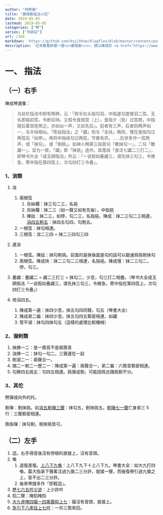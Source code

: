 ```yaml
---
author: "柯棋瀚"
title: "廣陵散指法小記"
date: 2019-05-05
lastmod: 2019-05-05
categories: ["琴"]
series: ["㢧耕記"]
url: /164
markdown: 'https://github.com/kujihhoe/blogflex/blob/master/content/post/164廣陵散.md'
description: '近來要重新理一理<v>廣陵散</v>，便以陳成的 <a href="https://www.bilibili.com/video/av33903424?from=search&seid=6135908710828199825" target="\_blank">演奏視頻</a> 爲基礎，進行一些梳理。目前只看了<v>正聲</v>部分，其他的以後再說。先只有指法，其佗的形成史什麼的，以後再說。下畫直線表示指法。'
---
```


# 一、 指法

## （一）右手

陳成<v>琴遁集</v>：

> <v>乌丝栏指法</v>中即有两种，云：「假令右头指勾羽，中指遂勾度徵羽二弦，无名即挹前弦，令断后响。又假令食按宫（上），食指夕（急）过宫商，中指随后着宫挹煞之，亦如似一声，又如先后」。前者有三声，后者则两声如一，与半扶相似。「陈拙指法」之「蠲」则与「全扶」略同，惟在食指勾过两弦后「如停」，再将中指续勾过两弦，节奏有异。……后世多作一弦两声，或「抹勾」、或「剔挑」。如<v>神人畅</v>第三段首句「散抹勾一」，二句「散蠲一」，显为一致，「蠲」即「抹挑」连作。其尾段「食泛七蠲二三打二」，即<v>琴书大全</v>「成玉磵指法」所云：「一说假如叠蠲三，谓先抹三勾三，令微急，寄中指在第四弦上，次勾四打三令叠」。

### 1、㳙類

1. 㳙
   1. 兩根弦
      1. 烏絲欄：抹三勾二三，名挹
      2. 烏絲欄：抹二三（如一聲又如有先後），中指挹
      3. 陳拙：抹二三，如停，勾二三，名指挹。陳成：抹二三勾二三相連，<u>涓四五剔五</u>：抹四五勾四，勾剔五。
   2. 一根弦：抹勾相連。
   3. 三根弦：㳙二三四 = 抹二三四勾三四

2. 連㳙
   1. 一根弦。陳拙：抹勾剔挑。前面的是抹後面是勾的話可以變通爲挑剔抹勾
   2. 兩根弦。陳成快：抹二三勾二三相連，名指挹。陳成慢：抹二三勾二，停，勾三。

3. 疊蠲：疊蠲二 = 蠲二三打三 = 抹勾二，少息，勾三打二相疊。（<v>琴书大全</v>成玉磵指法「一说假如叠蠲三，谓先抹三勾三，令微急，寄中指在第四弦上，次勾四打三令叠」）
4. 倚涓四五。
   1. 陳成第一遍：抹四少息，抹五勾四同聲，勾五（<v>琴書大全</v>）
   2. 陳成弟二徧：抹四少息，抹五勾四五緊密相連，如蠲
   3. 管平湖：抹勾四抹勾五（這樣的處理比較機械）

### 2、潑剌類

1. 抹拂一二：是一箇音不是兩箇音
2. 㳙拂一二：抹勾一勾二，三聲連在一起
3. 剔滾二一：兩聲合一。
4. 摘二一剔二一歷二一：陳成第一遍：兩聲合一，弟二徧：六箇音緊密相連。
5. 勾拂四五挑五：勾四五相連。挑彈成剔，可能因爲古譜挑剔不分。

### 3、其佗

劈彈成向外的托。

剔璅：剔抹挑。如<u>㳙五剔璅三聲</u>：抹勾五，剔抹挑五。<u>剔璅七一聲</u><n>亡身弟三 5 行</n>：三聲緊密相連。

換指璅：抹勾剔，剔抹挑皆可。

## （二）左手

1. 逗。右手得音後沒有停頓的直接上，沒有音頭。
2. 喚
   1. 退復進復。<u>上八下九喚</u>：上八下九下十上八下九。<v>琴書大全</v>：如大九打四喚，葢大指承下聲畧注過九徽二三分許，就猱一聲，而後復帶引過九徽之上，皆不出二三分許。
   2. 後來琴譜多作「卽輕逗」。
3. <u>歷七六五吟少滸</u>：上少許吟
4. 搯二聲：掩搯掩搯
5. <u>大九虛掩四撮一四乘聲抑上七</u>：撮沒有音頭，直接上。
6. <u>急引下八來往上七吟</u>：一共三箇來回。
